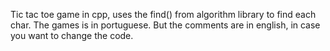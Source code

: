 Tic tac toe game in cpp, uses the find() from algorithm library to find each char. 
The games is in portuguese.
But the comments are in english, in case you want to change the code. 
